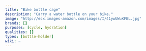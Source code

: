 ```yaml
---
title: "Bike bottle cage"
description: "Carry a water bottle on your bike."
image: "http://ecx.images-amazon.com/images/I/41ywUWuKFEL.jpg"
brands: []
purposes: [cycle, hydration]
qualities: []
types: [bottle-holder]
wiki: ~
---
```

